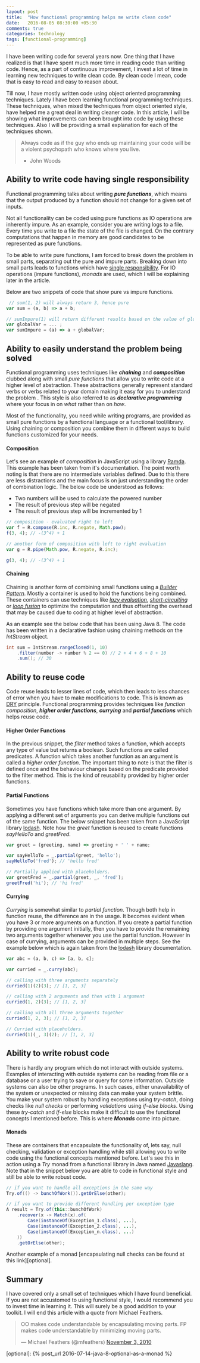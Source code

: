 ```yaml
---
layout: post
title:  "How functional programming helps me write clean code"
date:   2016-08-05 08:30:00 +05:30
comments: true
categories: technology
tags: [functional-programming]
---
```


I have been writing code for several years now. One thing that I have realized is that I have spent much more 
time in reading code than writing code. Hence, as a part of continuous improvement, I invest a lot of time in 
learning new techniques to write clean code. By clean code I mean, code that is easy to read and easy to reason 
about. 

Till now, I have mostly written code using object oriented programming techniques. Lately I have been learning 
functional programming techniques. These techniques, when mixed the techniques from object oriented style, have 
helped me a great deal in writing cleaner code. In this article, I will be showing what improvements can been brought 
into code by using these techniques. Also I will be providing a small explanation for each of the techniques shown. 

> Always code as if the guy who ends up maintaining your code will be a violent psychopath who knows where you live. 
> - John Woods

## Ability to write code having single responsibility
Functional programming talks about writing ***pure functions***, which means that the output produced by a function 
should not change for a given set of inputs. 

Not all functionality can be coded using pure functions as IO operations are inherently impure. As an example, consider 
you are writing logs to a file. Every time you write to a file the state of the file is changed. On the contrary 
computations that happen in memory are good candidates to be represented as pure functions. 

To be able to write pure functions, I am forced to break down the problem in small parts, separating out the 
pure and impure parts. Breaking down into small parts leads to functions which have [single responsibility][srp]. For 
IO operations (impure functions), *monads* are used, which I will be explaining later in the article. 

Below are two snippets of code that show pure vs impure functions.

```javascript
 // sum(1, 2) will always return 3, hence pure
var sum = (a, b) => a + b;

// sumImpure(1) will return different results based on the value of globalVar, hence impure
var globalVar = ... ;
var sumImpure = (a) => a + globalVar;
```

## Ability to easily understand the problem being solved
Functional programming uses techniques like ***chaining*** and ***composition*** clubbed along with small 
*pure functions* that allow you to write code at a higher level of abstraction. These abstractions generally 
represent standard verbs or verbs related to your domain making it easy for you to understand the problem . 
This style is also referred to as ***declarative programming*** where your focus in on *what* rather than on *how*.   

Most of the functionality, you need while writing programs, are provided as small pure functions by a functional 
language or a functional tool/library. Using chaining or composition you combine them in different ways to build 
functions customized for your needs. 

#### Composition
Let's see an example of *composition* in JavaScript using a library [Ramda][ramdajs]. This example has been taken 
from it's documentation. The point worth noting is that there are no intermediate variables defined. Due to this 
there are less distractions and the main focus is on just understanding the order of combination logic. 
The below code be understood as follows: 

* Two numbers will be used to calculate the powered number
* The result of previous step will be negated
* The result of previous step will be incremented by 1  

```javascript
// composition - evaluated right to left
var f = R.compose(R.inc, R.negate, Math.pow);
f(3, 4); // -(3^4) + 1

// another form of composition with left to right evaluation
var g = R.pipe(Math.pow, R.negate, R.inc);

g(3, 4); // -(3^4) + 1
```

#### Chaining
Chaining is another form of combining small functions using a [*Builder Pattern*][builder]. Mostly a container is 
used to hold the functions being combined. These containers can use techniques like [*lazy evaluation*][lazy], 
[*short-circuiting*][short-circuiting] or [*loop fusion*][loop-fusion] to optimize the computation and thus 
offsetting the overhead that may be caused due to coding at higher level of abstraction. 

As an example see the below code that has been using Java 8. The code has been written in a declarative fashion using 
chaining methods on the *IntStream* object. 

```java
int sum = IntStream.rangeClosed(1, 10)
    .filter(number -> number % 2 == 0) // 2 + 4 + 6 + 8 + 10
    .sum(); // 30
```

## Ability to reuse code
Code reuse leads to lesser lines of code, which then leads to less chances of error when you have to make modifications to 
code. This is known as [DRY][dry] principle. Functional programming provides techniques like *function composition*, 
***higher order functions***, ***currying*** and ***partial functions*** which helps reuse code. 

#### Higher Order Functions
In the previous snippet, the *filter* method takes a function, which accepts any type of value but returns a boolean. Such 
functions are called predicates. A function which takes another function as an argument is called a *higher order function*. 
The important thing to note is that the filter is defined once and the behaviour changes based on the predicate provided 
to the filter method. This is the kind of reusability provided by higher order functions. 

#### Partial Functions
Sometimes you have functions which take more than one argument. By applying a different set of arguments you can derive 
multiple functions out of the same function. The below snippet has been taken from a JavaScript library [lodash][lodash]. 
Note how the *greet* function is reused to create functions *sayHelloTo* and *greetFred*. 

```javascript
var greet = (greeting, name) => greeting + ' ' + name;

var sayHelloTo = _.partial(greet, 'hello');
sayHelloTo('fred'); // 'hello fred'

// Partially applied with placeholders.
var greetFred = _.partial(greet, _, 'fred');
greetFred('hi'); // 'hi fred'
```

#### Currying
*Currying* is somewhat similar to *partial function*. Though both help in function reuse, the difference are in the usage. 
It becomes evident when you have 3 or more arguments on a function. If you create a partial function by providing one 
argument initially, then you have to provide the remaining two arguments together whenever you use the partial function. 
However in case of currying, arguments can be provided in multiple steps. See the example below which is again taken from 
the [lodash][lodash] library documentation. 

```javascript
var abc = (a, b, c) => [a, b, c];

var curried = _.curry(abc);

// calling with three arguments separately
curried(1)(2)(3); // [1, 2, 3]

// calling with 2 arguments and then with 1 argument
curried(1, 2)(3); // [1, 2, 3]

// calling with all three arguments together
curried(1, 2, 3); // [1, 2, 3]

// Curried with placeholders.
curried(1)(_, 3)(2); // [1, 2, 3]
``` 

## Ability to write robust code 
There is hardly any program which do not interact with outside systems. Examples of interacting with outside systems 
can be reading from file or a database or a user trying to save or query for some information. Outside systems can also be 
other programs. In such cases, either unavailability of the system or unexpected or missing data can make your system brittle. 
You make your system robust by handling exceptions using *try-catch*, doing checks like *null checks* or performing 
*validations* using *if-else blocks*. Using these *try-catch* and *if-else* blocks make it difficult to use the functional 
concepts I mentioned before. This is where ***Monads*** come into picture. 

#### Monads 
These are containers that encapsulate the functionality of, lets say, null checking, validation or exception handling 
while still allowing you to write code using the functional concepts mentioned before. Let's see this in action using 
a *Try* monad from a functional library in Java named [Javaslang][Javaslang]. Note that in the snippet below you are 
able to code in functional style and still be able to write robust code. 

```java
// if you want to handle all exceptions in the same way
Try.of(() -> bunchOfWork()).getOrElse(other);

// if you want to provide different handling per exception type
A result = Try.of(this::bunchOfWork)
    .recover(x -> Match(x).of(
        Case(instanceOf(Exception_1.class), ...),
        Case(instanceOf(Exception_2.class), ...),
        Case(instanceOf(Exception_n.class), ...)
    ))
    .getOrElse(other);
```

Another example of a monad [encapsulating null checks can be found at this link][optional].

## Summary
I have covered only a small set of techniques which I have found beneficial. If you are not accustomed to using functional 
style, I would recommend you to invest time in learning it. This will surely be a good addition to your toolkit. I 
will end this article with a quote from Michael Feathers.  

<blockquote class="twitter-tweet" data-lang="en"><p lang="en" dir="ltr">OO makes code understandable by encapsulating moving parts.  FP makes code understandable by minimizing moving parts.</p>&mdash; Michael Feathers (@mfeathers) <a href="https://twitter.com/mfeathers/status/29581296216">November 3, 2010</a></blockquote>
<script async src="//platform.twitter.com/widgets.js" charset="utf-8"></script>

[ramdajs]: http://ramdajs.com/docs/#compose
[dry]: https://en.wikipedia.org/wiki/Don%27t_repeat_yourself
[builder]: https://en.wikipedia.org/wiki/Builder_pattern
[loop-fusion]: https://en.wikipedia.org/wiki/Loop_fusion
[short-circuiting]: https://en.wikipedia.org/wiki/Short-circuit_evaluation
[lazy]: https://en.wikipedia.org/wiki/Lazy_evaluation
[srp]: https://en.wikipedia.org/wiki/Single_responsibility_principle
[lodash]: https://lodash.com
[javaslang]: http://www.javaslang.io
[optional]: {% post_url 2016-07-14-java-8-optional-as-a-monad %}
